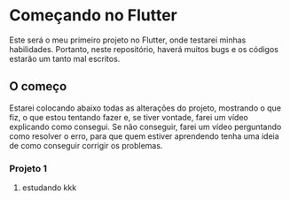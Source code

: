 # Começando no Flutter
Este será o meu primeiro projeto no Flutter, onde testarei minhas habilidades. Portanto, neste repositório, haverá muitos bugs e os códigos estarão um tanto mal escritos.

## O começo
Estarei colocando abaixo todas as alterações do projeto, mostrando o que fiz, o que estou tentando fazer e, se tiver vontade, farei um vídeo explicando como consegui. Se não conseguir, farei um vídeo perguntando como resolver o erro, para que quem estiver aprendendo tenha uma ideia de como conseguir corrigir os problemas.

### Projeto 1
1. estudando kkk